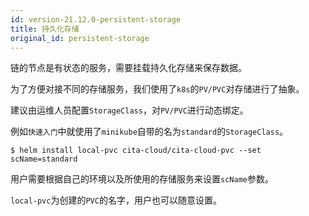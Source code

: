 ```yaml
---
id: version-21.12.0-persistent-storage
title: 持久化存储
original_id: persistent-storage
---
```


链的节点是有状态的服务，需要挂载持久化存储来保存数据。

为了方便对接不同的存储服务，我们使用了`k8s`的`PV/PVC`对存储进行了抽象。

建议由运维人员配置`StorageClass`，对`PV/PVC`进行动态绑定。

例如`快速入门`中就使用了`minikube`自带的名为`standard`的`StorageClass`。

```
$ helm install local-pvc cita-cloud/cita-cloud-pvc --set scName=standard
```

用户需要根据自己的环境以及所使用的存储服务来设置`scName`参数。

`local-pvc`为创建的`PVC`的名字，用户也可以随意设置。
